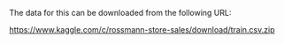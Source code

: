 The data for this can be downloaded from the following URL:

https://www.kaggle.com/c/rossmann-store-sales/download/train.csv.zip
